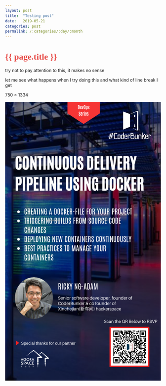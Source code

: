 ```yaml
---
layout: post
title:  "Testing post"
date:   2019-05-21
categories: post
permalink: /:categories/:day/:month
---
```


<h1><span style="color:#e74c48; font-family: montserrat; font-weight:600"> 
    {{ page.title }} 
</span></h1>

try not to pay attention to this, it makes no sense

let me see what happens when I try doing this and what kind of line break I get

750 × 1334


  ![Ricky CD](/assets/workshops/ricky-CD.jpg)
